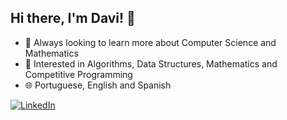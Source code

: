 ## Hi there, I'm Davi! 👋
 - 🌱 Always looking to learn more about Computer Science and Mathematics
 - 🧠 Interested in Algorithms, Data Structures, Mathematics and Competitive Programming
 - 🌐 Portuguese, English and Spanish

[![LinkedIn](https://img.shields.io/badge/LinkedIn-Profile-blue)](https://www.linkedin.com/in/davi-golebiovski/)

<!--
**davigole/davigole** is a ✨ _special_ ✨ repository because its `README.md` (this file) appears on your GitHub profile.

Here are some ideas to get you started:

- 🔭 I’m currently working on ...
- 🌱 I’m currently learning ...
- 👯 I’m looking to collaborate on ...
- 🤔 I’m looking for help with ...
- 💬 Ask me about ...
- 📫 How to reach me: ...
- ⚡ Fun fact: ...
-->
